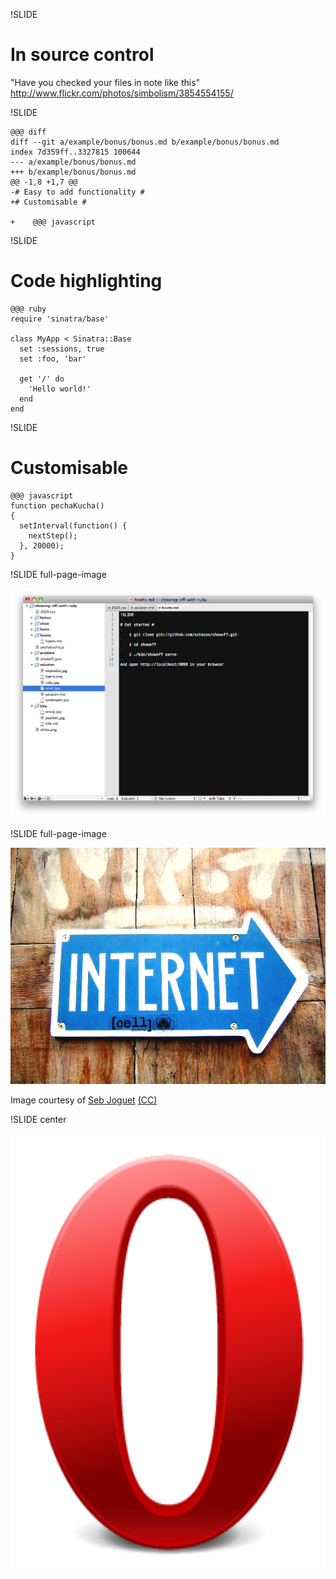 !SLIDE

# In source control #

"Have you checked your files in note like this" http://www.flickr.com/photos/simbolism/3854554155/


!SLIDE

    @@@ diff
    diff --git a/example/bonus/bonus.md b/example/bonus/bonus.md
    index 7d359ff..3327815 100644
    --- a/example/bonus/bonus.md
    +++ b/example/bonus/bonus.md
    @@ -1,8 +1,7 @@
    -# Easy to add functionality #
    +# Customisable #

    +    @@@ javascript

!SLIDE

# Code highlighting #

    @@@ ruby
    require 'sinatra/base'

    class MyApp < Sinatra::Base
      set :sessions, true
      set :foo, 'bar'

      get '/' do
        'Hello world!'
      end
    end


!SLIDE

# Customisable #

    @@@ javascript
    function pechaKucha()
    {
      setInterval(function() {
        nextStep();
      }, 20000);
    }


!SLIDE full-page-image

![Text editor](texteditor.png "Text editor")


!SLIDE full-page-image

![Web](internet.jpg "Web")

Image courtesy of <span xmlns:cc="http://creativecommons.org/ns#" about="http://www.flickr.com/photos/sebjoguet/162330937/"><a rel="cc:attributionURL" href="http://www.flickr.com/photos/sebjoguet/">Seb Joguet</a> <a rel="license" href="http://creativecommons.org/licenses/by-nc/2.0/">(CC)</a></span>


!SLIDE center

<img src="opera.png" height="700" width="700" alt="Opera" />